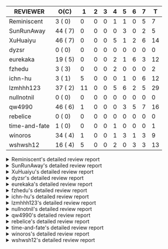 |   REVIEWER    |  O(C)   | 1  | 2 | 3 | 4 | 5 | 6 | 7 | T  |
|---------------|---------|----|---|---|---|---|---|---|----|
| Reminiscent   |  3 ( 0) |  0 | 0 | 0 | 1 | 1 | 0 | 5 |  7 |
| SunRunAway    | 44 ( 7) |  0 | 0 | 0 | 0 | 3 | 0 | 2 |  5 |
| XuHuaiyu      | 46 ( 7) |  0 | 0 | 0 | 5 | 1 | 2 | 6 | 14 |
| dyzsr         |  0 ( 0) |  0 | 0 | 0 | 0 | 0 | 0 | 0 |  0 |
| eurekaka      | 19 ( 5) |  0 | 0 | 0 | 2 | 1 | 6 | 3 | 12 |
| fzhedu        |  3 ( 3) |  0 | 0 | 0 | 2 | 0 | 0 | 0 |  2 |
| ichn-hu       |  3 ( 1) |  5 | 0 | 0 | 0 | 1 | 0 | 6 | 12 |
| lzmhhh123     | 37 ( 2) | 11 | 0 | 0 | 5 | 6 | 2 | 5 | 29 |
| nullnotnil    |  0 ( 0) |  0 | 0 | 0 | 0 | 0 | 0 | 0 |  0 |
| qw4990        | 46 ( 6) |  1 | 0 | 0 | 0 | 3 | 5 | 7 | 16 |
| rebelice      |  0 ( 0) |  0 | 0 | 0 | 0 | 0 | 0 | 0 |  0 |
| time-and-fate |  1 ( 0) |  0 | 0 | 0 | 1 | 0 | 0 | 0 |  1 |
| winoros       | 34 ( 4) |  1 | 0 | 0 | 1 | 3 | 1 | 3 |  9 |
| wshwsh12      | 16 ( 4) |  5 | 0 | 0 | 2 | 0 | 3 | 3 | 13 |


<details> 
  <summary>Reminiscent's detailed review report</summary> 

## To Be Reviewed

|    REPO    |                                                               PR                                                                | C | LASTED |
|------------|---------------------------------------------------------------------------------------------------------------------------------|---|--------|
| tidb/21137 | [executor: specially handle empty input for apply's outer child aggregate (#20544)](https://github.com/pingcap/tidb/pull/21137) |   | 18d20h |
| tidb/21466 | [bindinfo: physically delete previous binding when recreating a binding (#21349)](https://github.com/pingcap/tidb/pull/21466)   |   | 4d18h  |
| tidb/21467 | [planner: fix explain-hint panic for joins generated by subquery (#20675)](https://github.com/pingcap/tidb/pull/21467)          |   | 4d18h  |


## Reviewed in Last 7 Days

|    REPO    |                                                          PR                                                           | C | D |   R    |
|------------|-----------------------------------------------------------------------------------------------------------------------|---|---|--------|
| tidb/21488 | [planner: fix ambiguous field when resolve having expr  (#21165)](https://github.com/pingcap/tidb/pull/21488)         |   | 4 | 3h     |
| tidb/21450 | [bindinfo: dbname check for bindings should be case insensitive (#21143)](https://github.com/pingcap/tidb/pull/21450) |   | 5 | 0h     |
| tidb/21198 | [planner : fix unsigned_decimal_col=-int_cnst access index](https://github.com/pingcap/tidb/pull/21198)               |   | 7 | 8d3h   |
| tidb/20675 | [planner: fix explain-hint panic for joins generated by subquery](https://github.com/pingcap/tidb/pull/20675)         |   | 7 | 34d19h |
| tidb/21143 | [bindinfo: dbname check for bindings should be case insensitive](https://github.com/pingcap/tidb/pull/21143)          |   | 7 | 11d18h |
| tidb/21349 | [bindinfo: physically delete previous binding when recreating a binding](https://github.com/pingcap/tidb/pull/21349)  |   | 7 | 3d20h  |
| tidb/21351 | [bindinfo: refine logs of SQL bind](https://github.com/pingcap/tidb/pull/21351)                                       |   | 7 | 3d18h  |


</details> 


<details> 
  <summary>SunRunAway's detailed review report</summary> 

## To Be Reviewed

|     REPO     |                                                                     PR                                                                     | C | LASTED  |
|--------------|--------------------------------------------------------------------------------------------------------------------------------------------|---|---------|
| docs/4219    | [toc: add sql optimization-related docs](https://github.com/pingcap/docs/pull/4219)                                                        |   | 25d10h  |
| docs-cn/4913 | [explain: add indexes](https://github.com/pingcap/docs-cn/pull/4913)                                                                       |   | 21d17h  |
| docs-cn/4933 | [explain: add joins](https://github.com/pingcap/docs-cn/pull/4933)                                                                         |   | 17d20h  |
| tidb/15370   | [planner,executor: Refactor Shuffle and implement parallel Sort](https://github.com/pingcap/tidb/pull/15370)                               | Y | 268d18h |
| docs-cn/4975 | [system variable: add tidb_enable_rate_limit_action ](https://github.com/pingcap/docs-cn/pull/4975)                                        |   | 10d13h  |
| tidb/15462   | [executor: implement `graceHashJoin`](https://github.com/pingcap/tidb/pull/15462)                                                          | Y | 264d17h |
| tidb/16967   | [executor: Refactor Shuffle and implement parallel sort (executor part)](https://github.com/pingcap/tidb/pull/16967)                       | Y | 219d10h |
| tidb/17238   | [*: refactor table.Allocator to improve readability](https://github.com/pingcap/tidb/pull/17238)                                           |   | 206d18h |
| tidb/19120   | [executor: Concurrently fetch chunks and insert them to a concurrent hash table in hash build](https://github.com/pingcap/tidb/pull/19120) |   | 118d21h |
| tidb/19178   | [executor: Refactor probe channel](https://github.com/pingcap/tidb/pull/19178)                                                             |   | 116d16h |
| tidb/19347   | [executor: support new syntax `create/drop binding for digest` for tidb dashboard usage](https://github.com/pingcap/tidb/pull/19347)       |   | 108d23h |
| tidb/19807   | [executor: parallel evaluation for aggregate functions with distinct in hashAgg](https://github.com/pingcap/tidb/pull/19807)               |   | 94d10h  |
| tidb/19900   | [executor: enable inline projection for sort&topN](https://github.com/pingcap/tidb/pull/19900)                                             | Y | 89d18h  |
| tidb/20140   | [expressions: Support `bin-to-uuid` and `uuid-to-bin`](https://github.com/pingcap/tidb/pull/20140)                                         |   | 76d22h  |
| tidb/20220   | [*: new secondary index value format](https://github.com/pingcap/tidb/pull/20220)                                                          |   | 73d16h  |
| tidb/20316   | [docs/design: add design doc for index usage information](https://github.com/pingcap/tidb/pull/20316)                                      |   | 68d17h  |
| tidb/20335   | [planner, executor: enable inline projection for Selection](https://github.com/pingcap/tidb/pull/20335)                                    | Y | 65d17h  |
| tidb/20360   | [planner: refine explain info for batch cop](https://github.com/pingcap/tidb/pull/20360)                                                   |   | 59d22h  |
| tidb/20397   | [parser: replace ast.SelectLockInShareMode with ast.SelectLockForShare](https://github.com/pingcap/tidb/pull/20397)                        |   | 57d18h  |
| tidb/20615   | [utils: Avoid panic when getting memory](https://github.com/pingcap/tidb/pull/20615)                                                       |   | 45d2h   |
| tidb/20689   | [expression: make TIME function compatible with MySQL (#19158)](https://github.com/pingcap/tidb/pull/20689)                                |   | 40d20h  |
| tidb/20750   | [executor, infoschema, planner: optimize query cluster_slow_query](https://github.com/pingcap/tidb/pull/20750)                             |   | 35d23h  |
| tidb/20752   | [*: trace statsCache and preparePlanCache by Global memory tracker.](https://github.com/pingcap/tidb/pull/20752)                           |   | 35d22h  |
| tidb/20765   | [planner: support stable result mode](https://github.com/pingcap/tidb/pull/20765)                                                          |   | 35d16h  |
| tidb/20799   | [planner: bypass the DNF restriction if index merge hint is specified](https://github.com/pingcap/tidb/pull/20799)                         |   | 34d16h  |
| tidb/20868   | [execution : fix Compatibility between select and mysql](https://github.com/pingcap/tidb/pull/20868)                                       |   | 32d18h  |
| tidb/20894   | [planner, store/tikv, executor:Support shuffled hash join and refine codes](https://github.com/pingcap/tidb/pull/20894)                    |   | 31d18h  |
| tidb/20947   | [expression: handle tp.flen overflow in to_base64 function](https://github.com/pingcap/tidb/pull/20947)                                    |   | 28d0h   |
| tidb/21061   | [planner/core: use constant propagate before predicates push down](https://github.com/pingcap/tidb/pull/21061)                             |   | 22d16h  |
| tidb/21137   | [executor: specially handle empty input for apply's outer child aggregate (#20544)](https://github.com/pingcap/tidb/pull/21137)            |   | 18d20h  |
| tidb/21207   | [[WIP]planner: fix the inappropriate out-of-range range estimation rule](https://github.com/pingcap/tidb/pull/21207)                       |   | 14d18h  |
| tidb/21277   | [executor: fix split table with large integers](https://github.com/pingcap/tidb/pull/21277)                                                |   | 12d19h  |
| tidb/21309   | [ddl: check partition definition correctly in list partition](https://github.com/pingcap/tidb/pull/21309)                                  |   | 11d22h  |
| tidb/21310   | [types: convert string to MySQL BIT correctly](https://github.com/pingcap/tidb/pull/21310)                                                 |   | 11d22h  |
| tidb/21364   | [expression: make CAST function returns null when invalid value is casted as TIME (#18653)](https://github.com/pingcap/tidb/pull/21364)    |   | 8d1h    |
| tidb/21381   | [*: optimize analyze cluster index table](https://github.com/pingcap/tidb/pull/21381)                                                      |   | 7d17h   |
| tidb/21386   | [expression: Disable cast decimal as string push down to TiFlash](https://github.com/pingcap/tidb/pull/21386)                              |   | 7d16h   |
| tidb/21443   | [*: Let binary literal can be convert to enum and set (#20789)](https://github.com/pingcap/tidb/pull/21443)                                |   | 5d13h   |
| tidb/21444   | [planner: ignore anonymous index while tiflash replica is available](https://github.com/pingcap/tidb/pull/21444)                           |   | 5d12h   |
| tidb/21453   | [planner: do not push down the aggregation function with correlated column](https://github.com/pingcap/tidb/pull/21453)                    |   | 4d22h   |
| tidb/21503   | [planner: fix invalid convert type in between...and... (#19820)](https://github.com/pingcap/tidb/pull/21503)                               | Y | 3d15h   |
| tidb/21504   | [planner: fix invalid convert type in between...and... (#19820)](https://github.com/pingcap/tidb/pull/21504)                               | Y | 3d15h   |
| tidb/21523   | [executor: UnionExec supports open limited child executors during execution](https://github.com/pingcap/tidb/pull/21523)                   |   | 20h     |
| tidb/21534   | [expression: fix incorrect result of IsTrue function for time types](https://github.com/pingcap/tidb/pull/21534)                           |   | 14h     |


## Reviewed in Last 7 Days

|     REPO     |                                                            PR                                                             | C | D |   R    |
|--------------|---------------------------------------------------------------------------------------------------------------------------|---|---|--------|
| tidb/21109   | [tikv: distinguish server timeout and server busy error for TiKV and TiFlash](https://github.com/pingcap/tidb/pull/21109) |   | 5 | 15d21h |
| docs-cn/5003 | [add more comment for mem-quota-query](https://github.com/pingcap/docs-cn/pull/5003)                                      |   | 5 | 22h    |
| tidb/21449   | [*: Fix coverage test fail](https://github.com/pingcap/tidb/pull/21449)                                                   |   | 5 | 0h     |
| tidb/21405   | [executor: fix test problems in TestIssue20658 ](https://github.com/pingcap/tidb/pull/21405)                              |   | 7 | 0h     |
| tidb/21387   | [expression: Disable cast decimal as string push down to TiFlash (#21386)](https://github.com/pingcap/tidb/pull/21387)    |   | 7 | 16h    |


</details> 


<details> 
  <summary>XuHuaiyu's detailed review report</summary> 

## To Be Reviewed

|    REPO    |                                                                              PR                                                                              | C | LASTED  |
|------------|--------------------------------------------------------------------------------------------------------------------------------------------------------------|---|---------|
| tidb/17997 | [expression: make greatest/least type comparison compatible with MySQL](https://github.com/pingcap/tidb/pull/17997)                                          | Y | 176d19h |
| tidb/19292 | [planner: suppport left join in join reorder](https://github.com/pingcap/tidb/pull/19292)                                                                    |   | 110d16h |
| tidb/19900 | [executor: enable inline projection for sort&topN](https://github.com/pingcap/tidb/pull/19900)                                                               | Y | 89d18h  |
| tidb/20040 | [planner, expression: take NullFlag into consideration when optimize the `int non-const` <cmp > `non-int const`](https://github.com/pingcap/tidb/pull/20040) | Y | 82d13h  |
| tidb/20140 | [expressions: Support `bin-to-uuid` and `uuid-to-bin`](https://github.com/pingcap/tidb/pull/20140)                                                           |   | 76d22h  |
| tidb/20233 | [expression, types: fix datetime and year comparison error](https://github.com/pingcap/tidb/pull/20233)                                                      | Y | 72d7h   |
| tidb/20311 | [expression: fix overflow error when convert bit to int64 (#20266)](https://github.com/pingcap/tidb/pull/20311)                                              |   | 68d21h  |
| tidb/20350 | [executor: support read global indexes in IndexMergeReader and index join](https://github.com/pingcap/tidb/pull/20350)                                       | Y | 62d13h  |
| tidb/20505 | [*: Add metrics for oom-action and sql memory usage.](https://github.com/pingcap/tidb/pull/20505)                                                            |   | 49d18h  |
| tidb/20576 | [*: fix stats feedback after tableReader handle multiple ranges](https://github.com/pingcap/tidb/pull/20576)                                                 |   | 47d12h  |
| tidb/20613 | [executor: fix issue of hash join fetch time inaccurate](https://github.com/pingcap/tidb/pull/20613)                                                         |   | 45d13h  |
| tidb/20752 | [*: trace statsCache and preparePlanCache by Global memory tracker.](https://github.com/pingcap/tidb/pull/20752)                                             |   | 35d22h  |
| tidb/20790 | [collation: add pinyin collation for chinese charset support](https://github.com/pingcap/tidb/pull/20790)                                                    |   | 34d20h  |
| tidb/20793 | [planner, executor: enable inline projection for Apply](https://github.com/pingcap/tidb/pull/20793)                                                          |   | 34d20h  |
| tidb/20844 | [executor: introduce new variables to control Apply's behaviors and add more tests for it](https://github.com/pingcap/tidb/pull/20844)                       |   | 33d13h  |
| tidb/20868 | [execution : fix Compatibility between select and mysql](https://github.com/pingcap/tidb/pull/20868)                                                         |   | 32d18h  |
| tidb/20905 | [planner: fix statement-optimize not work in `TryFastPlan`](https://github.com/pingcap/tidb/pull/20905)                                                      |   | 31d17h  |
| tidb/20938 | [planner: fix update statement not blocked by primary (#20842)](https://github.com/pingcap/tidb/pull/20938)                                                  |   | 28d17h  |
| tidb/20972 | [expression: POC implementation of Vitess hashing algorithm.](https://github.com/pingcap/tidb/pull/20972)                                                    |   | 27d0h   |
| tidb/21000 | [planner: check view recursion when building source from view (#20398)](https://github.com/pingcap/tidb/pull/21000)                                          |   | 25d23h  |
| tidb/21064 | [planner, executor: fix cast not check error](https://github.com/pingcap/tidb/pull/21064)                                                                    |   | 22d8h   |
| tidb/21132 | [expresssion: Fix unexpected panic when using IF function.](https://github.com/pingcap/tidb/pull/21132)                                                      |   | 18d22h  |
| tidb/21149 | [executor:Add runtime stat for IndexMergeReaderExecutor (#20653)](https://github.com/pingcap/tidb/pull/21149)                                                |   | 18d14h  |
| tidb/21150 | [expression: fix type infer for tidb's builtin compare(least and greatest)](https://github.com/pingcap/tidb/pull/21150)                                      |   | 18d13h  |
| tidb/21155 | [util/chunk: fix slice out of bound panic](https://github.com/pingcap/tidb/pull/21155)                                                                       |   | 18d11h  |
| tidb/21166 | [mocktikv: select count result differs between tikv and mocktikv](https://github.com/pingcap/tidb/pull/21166)                                                |   | 17d19h  |
| tidb/21198 | [planner : fix unsigned_decimal_col=-int_cnst access index](https://github.com/pingcap/tidb/pull/21198)                                                      |   | 14d20h  |
| tidb/21304 | [executor: Add the HashAggExec runtime information (#20577)](https://github.com/pingcap/tidb/pull/21304)                                                     |   | 12d12h  |
| tidb/21318 | [planner, expression: use the range of column types to simplify expressions](https://github.com/pingcap/tidb/pull/21318)                                     |   | 11d18h  |
| tidb/21334 | [*: make rollback work on user-defined variables](https://github.com/pingcap/tidb/pull/21334)                                                                |   | 11d13h  |
| tidb/21338 | [expression: fix different types compare error](https://github.com/pingcap/tidb/pull/21338)                                                                  |   | 11d2h   |
| tidb/21382 | [planner: var_pop/stddev(distinct) should be failed](https://github.com/pingcap/tidb/pull/21382)                                                             |   | 7d17h   |
| tidb/21425 | [planner: natural join not consider rowid and null eq not propagate (#21328)](https://github.com/pingcap/tidb/pull/21425)                                    |   | 5d21h   |
| tidb/21459 | [planner: push down projection for tiflash](https://github.com/pingcap/tidb/pull/21459)                                                                      |   | 4d21h   |
| tidb/21473 | [ddl: check the generated column offset when modifies column (#21458)](https://github.com/pingcap/tidb/pull/21473)                                           |   | 4d16h   |
| tidb/21476 | [planner: check for decimal format in cast expr (#20836)](https://github.com/pingcap/tidb/pull/21476)                                                        |   | 4d15h   |
| tidb/21477 | [planner: check for decimal format in cast expr (#20836)](https://github.com/pingcap/tidb/pull/21477)                                                        |   | 4d15h   |
| tidb/21483 | [executor, store/tikv: locks exist keys for point_get & batch_point_get (#21229)](https://github.com/pingcap/tidb/pull/21483)                                |   | 4d12h   |
| tidb/21488 | [planner: fix ambiguous field when resolve having expr  (#21165)](https://github.com/pingcap/tidb/pull/21488)                                                |   | 3d22h   |
| tidb/21495 | [planner: do not propagate column eq with different column types](https://github.com/pingcap/tidb/pull/21495)                                                |   | 3d19h   |
| tidb/21503 | [planner: fix invalid convert type in between...and... (#19820)](https://github.com/pingcap/tidb/pull/21503)                                                 | Y | 3d15h   |
| tidb/21504 | [planner: fix invalid convert type in between...and... (#19820)](https://github.com/pingcap/tidb/pull/21504)                                                 | Y | 3d15h   |
| tidb/21513 | [expression: fix the error of parsing time](https://github.com/pingcap/tidb/pull/21513)                                                                      |   | 1d22h   |
| tidb/21526 | [executor: Cherry pick agg memory tracker to release 4.0](https://github.com/pingcap/tidb/pull/21526)                                                        |   | 19h     |
| tidb/21532 | [expression: set IsBooleanFlag for boolean scalar functions (#20706)](https://github.com/pingcap/tidb/pull/21532)                                            |   | 16h     |
| tidb/21536 | [executor: add slow-log file meta cache to avoid repeat read file meta information](https://github.com/pingcap/tidb/pull/21536)                              |   | 14h     |


## Reviewed in Last 7 Days

|      REPO      |                                                                              PR                                                                               | C | D |    R    |
|----------------|---------------------------------------------------------------------------------------------------------------------------------------------------------------|---|---|---------|
| tidb-test/1121 | [mysql_test: tiny update for tidb issue 21061](https://github.com/pingcap/tidb-test/pull/1121)                                                                |   | 4 | 0h      |
| tidb/21343     | [execution: fix Out of range error message is not informative enough](https://github.com/pingcap/tidb/pull/21343)                                             |   | 4 | 7d8h    |
| tidb/19820     | [planner: fix invalid convert type in between...and...](https://github.com/pingcap/tidb/pull/19820)                                                           | Y | 4 | 88d15h  |
| tidb/21110     | [planner: Add table engine name check](https://github.com/pingcap/tidb/pull/21110)                                                                            |   | 4 | 16d17h  |
| tidb/21165     | [planner: fix ambiguous field when resolve having expr ](https://github.com/pingcap/tidb/pull/21165)                                                          |   | 4 | 13d21h  |
| tidb/20836     | [planner: check for decimal format in cast expr](https://github.com/pingcap/tidb/pull/20836)                                                                  |   | 5 | 28d23h  |
| tidb/21195     | [brie: integrate lightning to suport IMPORT statement](https://github.com/pingcap/tidb/pull/21195)                                                            |   | 6 | 9d5h    |
| docs-cn/5009   | [Deprecate config item `max-memory` and add items `server-memory-quota` and `memory-usage-alarm-ratio` (#4977)](https://github.com/pingcap/docs-cn/pull/5009) |   | 6 | 0h      |
| tidb/21406     | [expression: fix the `in` function get the wrong result if args is time type (#21293)](https://github.com/pingcap/tidb/pull/21406)                            |   | 7 | 4h      |
| docs-cn/4977   | [Deprecate config item `max-memory` and add items `server-memory-quota` and `memory-usage-alarm-ratio`](https://github.com/pingcap/docs-cn/pull/4977)         |   | 7 | 1d2h    |
| docs-cn/4991   | [Add log.level description](https://github.com/pingcap/docs-cn/pull/4991)                                                                                     |   | 7 | 0h      |
| tidb/21411     | [planner: fix join with using clause didn't check ambiguous columns](https://github.com/pingcap/tidb/pull/21411)                                              |   | 7 | 0h      |
| docs-cn/4975   | [system variable: add tidb_enable_rate_limit_action ](https://github.com/pingcap/docs-cn/pull/4975)                                                           |   | 7 | 3d17h   |
| tidb/18742     | [*: Add memory information of executors if OOM action fires for debugging](https://github.com/pingcap/tidb/pull/18742)                                        |   | 7 | 130d18h |


</details> 


<details> 
  <summary>dyzsr's detailed review report</summary> 

## To Be Reviewed

| REPO | PR | C | LASTED |
|------|----|---|--------|


## Reviewed in Last 7 Days

| REPO | PR | C | D | R |
|------|----|---|---|---|


</details> 


<details> 
  <summary>eurekaka's detailed review report</summary> 

## To Be Reviewed

|    REPO    |                                                                  PR                                                                  | C | LASTED  |
|------------|--------------------------------------------------------------------------------------------------------------------------------------|---|---------|
| tidb/14729 | [planner: fix constant propagation for PredicatePushDown](https://github.com/pingcap/tidb/pull/14729)                                | Y | 300d17h |
| tidb/14831 | [planner/cascades: add implementationRule for IndexLookUpJoin](https://github.com/pingcap/tidb/pull/14831)                           |   | 293d17h |
| tidb/15090 | [planner/cascades: refine the row count estimation of TiKV layer Selection](https://github.com/pingcap/tidb/pull/15090)              |   | 279d17h |
| tidb/15157 | [planner/cascades: implement `HashCode` method for all the LogicalPlans](https://github.com/pingcap/tidb/pull/15157)                 | Y | 277d14h |
| tidb/15335 | [planner/cascades: add transformation rule PullAggregationUpApply & EliminateMaxOneRow](https://github.com/pingcap/tidb/pull/15335)  |   | 270d17h |
| tidb/15370 | [planner,executor: Refactor Shuffle and implement parallel Sort](https://github.com/pingcap/tidb/pull/15370)                         | Y | 268d18h |
| tidb/17276 | [planner/cascades: add rule InjectProjectionBelowSort](https://github.com/pingcap/tidb/pull/17276)                                   | Y | 203d8h  |
| tidb/18882 | [planner, executor: add explain for `MetricSummaryTableExtractor`](https://github.com/pingcap/tidb/pull/18882)                       | Y | 130d17h |
| tidb/19347 | [executor: support new syntax `create/drop binding for digest` for tidb dashboard usage](https://github.com/pingcap/tidb/pull/19347) |   | 108d23h |
| tidb/20580 | [statistics: add bucket ndv for index histogram](https://github.com/pingcap/tidb/pull/20580)                                         |   | 46d20h  |
| tidb/20877 | [statistics: collect index usage information](https://github.com/pingcap/tidb/pull/20877)                                            |   | 32d16h  |
| tidb/21007 | [*: extract topn out of histogram correctly](https://github.com/pingcap/tidb/pull/21007)                                             |   | 25d20h  |
| tidb/21110 | [planner: Add table engine name check](https://github.com/pingcap/tidb/pull/21110)                                                   |   | 20d16h  |
| tidb/21216 | [planner: check for only_full_group_by in ORDER BY and HAVING](https://github.com/pingcap/tidb/pull/21216)                           |   | 14d17h  |
| tidb/21286 | [planner: report error when ORDER BY conflicts with DISTINCT](https://github.com/pingcap/tidb/pull/21286)                            |   | 12d17h  |
| tidb/21459 | [planner: push down projection for tiflash](https://github.com/pingcap/tidb/pull/21459)                                              |   | 4d21h   |
| tidb/21488 | [planner: fix ambiguous field when resolve having expr  (#21165)](https://github.com/pingcap/tidb/pull/21488)                        |   | 3d22h   |
| tidb/21495 | [planner: do not propagate column eq with different column types](https://github.com/pingcap/tidb/pull/21495)                        |   | 3d19h   |
| tidb/21534 | [expression: fix incorrect result of IsTrue function for time types](https://github.com/pingcap/tidb/pull/21534)                     |   | 14h     |


## Reviewed in Last 7 Days

|    REPO     |                                                                                         PR                                                                                         | C | D |   R   |
|-------------|------------------------------------------------------------------------------------------------------------------------------------------------------------------------------------|---|---|-------|
| tidb/21453  | [planner: do not push down the aggregation function with correlated column](https://github.com/pingcap/tidb/pull/21453)                                                            |   | 4 | 1d5h  |
| parser/1120 | [Manually cherry-pick #1117 to release 4.0](https://github.com/pingcap/parser/pull/1120)                                                                                           |   | 4 | 0h    |
| parser/1117 | [spm: fix create binding for update with hint](https://github.com/pingcap/parser/pull/1117)                                                                                        |   | 5 | 0h    |
| tidb/21425  | [planner: natural join not consider rowid and null eq not propagate (#21328)](https://github.com/pingcap/tidb/pull/21425)                                                          |   | 6 | 4h    |
| tidb/20091  | [statistics: introduce an interface for StatsCache](https://github.com/pingcap/tidb/pull/20091)                                                                                    | Y | 6 | 75d4h |
| tidb/21318  | [planner, expression: use the range of column types to simplify expressions](https://github.com/pingcap/tidb/pull/21318)                                                           |   | 6 | 6d0h  |
| tidb/21430  | [planner, sessionctx : Add 'last_plan_from_binding' to help know whether sql's plan is matched with the hints in the binding (#18017)](https://github.com/pingcap/tidb/pull/21430) | Y | 6 | 0h    |
| docs/4301   | [system-variables: remove last-plan-from-binding](https://github.com/pingcap/docs/pull/4301)                                                                                       |   | 6 | 1d9h  |
| tidb/21328  | [planner: natural join not consider rowid and null eq not propagate](https://github.com/pingcap/tidb/pull/21328)                                                                   |   | 6 | 5d17h |
| tidb/21385  | [planner: choose a better plan when the range condition can convert to point](https://github.com/pingcap/tidb/pull/21385)                                                          |   | 7 | 1d2h  |
| tidb/21080  | [planner: detect unknown column in window clause](https://github.com/pingcap/tidb/pull/21080)                                                                                      |   | 7 | 15d5h |
| tidb/21404  | [planner: fix unexpected bad plan when IndexJoin inner side estRow is 0. (#21084)](https://github.com/pingcap/tidb/pull/21404)                                                     |   | 7 | 8h    |


</details> 


<details> 
  <summary>fzhedu's detailed review report</summary> 

## To Be Reviewed

|    REPO    |                                                            PR                                                             | C | LASTED |
|------------|---------------------------------------------------------------------------------------------------------------------------|---|--------|
| tidb/19310 | [expression: make tidb_decode_key return json type and support escape string](https://github.com/pingcap/tidb/pull/19310) | Y | 110d0h |
| tidb/19845 | [expression:fix FORMAT compatibility issue #11206](https://github.com/pingcap/tidb/pull/19845)                            | Y | 91d15h |
| tidb/20117 | [optimizer: fix issue on incorrect result of natural join](https://github.com/pingcap/tidb/pull/20117)                    | Y | 77d20h |


## Reviewed in Last 7 Days

|    REPO    |                                                           PR                                                            | C | D |   R    |
|------------|-------------------------------------------------------------------------------------------------------------------------|---|---|--------|
| tics/1196  | [support concurrent build hash table for join](https://github.com/pingcap/tics/pull/1196)                               |   | 4 | 31d9h  |
| tidb/20894 | [planner, store/tikv, executor:Support shuffled hash join and refine codes](https://github.com/pingcap/tidb/pull/20894) |   | 4 | 27d20h |


</details> 


<details> 
  <summary>ichn-hu's detailed review report</summary> 

## To Be Reviewed

|    REPO    |                                                                    PR                                                                    | C | LASTED  |
|------------|------------------------------------------------------------------------------------------------------------------------------------------|---|---------|
| tidb/17997 | [expression: make greatest/least type comparison compatible with MySQL](https://github.com/pingcap/tidb/pull/17997)                      | Y | 176d19h |
| tidb/21324 | [expression: change the round rule for approximate value to `round to nearest even` (#1108)](https://github.com/pingcap/tidb/pull/21324) |   | 11d17h  |
| tidb/21476 | [planner: check for decimal format in cast expr (#20836)](https://github.com/pingcap/tidb/pull/21476)                                    |   | 4d15h   |


## Reviewed in Last 7 Days

|    REPO    |                                                                    PR                                                                    | C | D |   R    |
|------------|------------------------------------------------------------------------------------------------------------------------------------------|---|---|--------|
| tidb/21532 | [expression: set IsBooleanFlag for boolean scalar functions (#20706)](https://github.com/pingcap/tidb/pull/21532)                        |   | 1 | 0h     |
| tidb/21310 | [types: convert string to MySQL BIT correctly](https://github.com/pingcap/tidb/pull/21310)                                               |   | 1 | 11d5h  |
| tidb/20706 | [expression: set IsBooleanFlag for boolean scalar functions](https://github.com/pingcap/tidb/pull/20706)                                 |   | 1 | 39d3h  |
| tidb/21477 | [planner: check for decimal format in cast expr (#20836)](https://github.com/pingcap/tidb/pull/21477)                                    |   | 1 | 3d21h  |
| tidb/21525 | [expression: fix compatibility behaviors in zero datetime with MySQL (#21220)](https://github.com/pingcap/tidb/pull/21525)               |   | 1 | 2h     |
| tidb/20478 | [planner: add projection if expand virtual generated column](https://github.com/pingcap/tidb/pull/20478)                                 |   | 5 | 48d23h |
| tidb/21110 | [planner: Add table engine name check](https://github.com/pingcap/tidb/pull/21110)                                                       |   | 7 | 14d4h  |
| tidb/21324 | [expression: change the round rule for approximate value to `round to nearest even` (#1108)](https://github.com/pingcap/tidb/pull/21324) |   | 7 | 5d0h   |
| tidb/21406 | [expression: fix the `in` function get the wrong result if args is time type (#21293)](https://github.com/pingcap/tidb/pull/21406)       |   | 7 | 4h     |
| tidb/21220 | [expression: fix compatibility behaviors in zero datetime with MySQL](https://github.com/pingcap/tidb/pull/21220)                        |   | 7 | 7d22h  |
| tidb/20836 | [planner: check for decimal format in cast expr](https://github.com/pingcap/tidb/pull/20836)                                             |   | 7 | 26d19h |
| tidb/21317 | [expression: fix convert time return error](https://github.com/pingcap/tidb/pull/21317)                                                  |   | 7 | 4d20h  |


</details> 


<details> 
  <summary>lzmhhh123's detailed review report</summary> 

## To Be Reviewed

|     REPO     |                                                                  PR                                                                  | C | LASTED  |
|--------------|--------------------------------------------------------------------------------------------------------------------------------------|---|---------|
| tidb/14729   | [planner: fix constant propagation for PredicatePushDown](https://github.com/pingcap/tidb/pull/14729)                                | Y | 300d17h |
| docs-cn/4913 | [explain: add indexes](https://github.com/pingcap/docs-cn/pull/4913)                                                                 |   | 21d17h  |
| tidb/17414   | [add curCost based join reorder algorithm](https://github.com/pingcap/tidb/pull/17414)                                               |   | 195d18h |
| tidb/19347   | [executor: support new syntax `create/drop binding for digest` for tidb dashboard usage](https://github.com/pingcap/tidb/pull/19347) |   | 108d23h |
| tidb/19698   | [*: update test cases to support new collation enabled by default](https://github.com/pingcap/tidb/pull/19698)                       |   | 96d22h  |
| tidb/20044   | [expression: Add column nullability checking before "refine args"](https://github.com/pingcap/tidb/pull/20044)                       | Y | 82d7h   |
| tidb/20444   | [expression: add json_merge_patch](https://github.com/pingcap/tidb/pull/20444)                                                       |   | 54d21h  |
| tidb/20465   | [expression: add uuidShortFunction](https://github.com/pingcap/tidb/pull/20465)                                                      |   | 53d19h  |
| tidb/20505   | [*: Add metrics for oom-action and sql memory usage.](https://github.com/pingcap/tidb/pull/20505)                                    |   | 49d18h  |
| tidb/20543   | [planner: refine the error message when split region by decimal column](https://github.com/pingcap/tidb/pull/20543)                  |   | 48d14h  |
| tidb/20618   | [planner: fix update generated columns error](https://github.com/pingcap/tidb/pull/20618)                                            |   | 44d20h  |
| tidb/20642   | [executor: modify admin executors to support partitioned table with global index](https://github.com/pingcap/tidb/pull/20642)        |   | 42d15h  |
| tidb/20785   | [errno, infoschema, executor, server: add client error infoschema tables](https://github.com/pingcap/tidb/pull/20785)                |   | 34d23h  |
| tidb/20825   | [executor: add diagnosis rule to check Transparent Huge Pages(THP) enabled (#20611)](https://github.com/pingcap/tidb/pull/20825)     |   | 33d18h  |
| tidb/20865   | [executor:Add runtime information for UnionScanExec](https://github.com/pingcap/tidb/pull/20865)                                     |   | 32d18h  |
| tidb/20898   | [executor: modify the error message of insert time value (#20847)](https://github.com/pingcap/tidb/pull/20898)                       |   | 31d17h  |
| tidb/20903   | [planner: fix confused and unnecessary double-projection in plans.](https://github.com/pingcap/tidb/pull/20903)                      |   | 31d17h  |
| tidb/20929   | [types:  Add a limitation about float data type](https://github.com/pingcap/tidb/pull/20929)                                         |   | 28d18h  |
| tidb/20938   | [planner: fix update statement not blocked by primary (#20842)](https://github.com/pingcap/tidb/pull/20938)                          |   | 28d17h  |
| tidb/21018   | [planner: don't push down null sensitive join conditions (#19620)](https://github.com/pingcap/tidb/pull/21018)                       |   | 25d16h  |
| tidb/21051   | [executor: change read slow-log file module to concurrent](https://github.com/pingcap/tidb/pull/21051)                               |   | 24d14h  |
| tidb/21060   | [planner: fix distinct push across projection when read partition table](https://github.com/pingcap/tidb/pull/21060)                 |   | 22d16h  |
| tidb/21078   | [planner/cascades: add rule `TransformJoinCondToSel` (#20460)](https://github.com/pingcap/tidb/pull/21078)                           |   | 21d20h  |
| tidb/21120   | [planner: error by default for GROUP BY expr ASC|DESC](https://github.com/pingcap/tidb/pull/21120)                                   |   | 20d1h   |
| tidb/21137   | [executor: specially handle empty input for apply's outer child aggregate (#20544)](https://github.com/pingcap/tidb/pull/21137)      |   | 18d20h  |
| tidb/21195   | [brie: integrate lightning to suport IMPORT statement](https://github.com/pingcap/tidb/pull/21195)                                   |   | 14d22h  |
| tidb/21216   | [planner: check for only_full_group_by in ORDER BY and HAVING](https://github.com/pingcap/tidb/pull/21216)                           |   | 14d17h  |
| tidb/21271   | [*: support baseline capture for prepared statements](https://github.com/pingcap/tidb/pull/21271)                                    |   | 12d23h  |
| tidb/21275   | [*: rewrite origin SQL with default DB for SQL bindings](https://github.com/pingcap/tidb/pull/21275)                                 |   | 12d21h  |
| tidb/21310   | [types: convert string to MySQL BIT correctly](https://github.com/pingcap/tidb/pull/21310)                                           |   | 11d22h  |
| tidb/21334   | [*: make rollback work on user-defined variables](https://github.com/pingcap/tidb/pull/21334)                                        |   | 11d13h  |
| tidb/21347   | [session: make rollback work on global variables](https://github.com/pingcap/tidb/pull/21347)                                        |   | 10d19h  |
| tidb/21401   | [expression: incompatibility with MySQL for ADDTIME()](https://github.com/pingcap/tidb/pull/21401)                                   |   | 7d11h   |
| tidb/21404   | [planner: fix unexpected bad plan when IndexJoin inner side estRow is 0. (#21084)](https://github.com/pingcap/tidb/pull/21404)       |   | 6d22h   |
| tidb/21423   | [*: fix tiny bug and add more DML test for list partition table](https://github.com/pingcap/tidb/pull/21423)                         |   | 6d12h   |
| tidb/21467   | [planner: fix explain-hint panic for joins generated by subquery (#20675)](https://github.com/pingcap/tidb/pull/21467)               |   | 4d18h   |
| tidb/21501   | [executor: stabilize test TestClusteredAdminCleanupIndex](https://github.com/pingcap/tidb/pull/21501)                                |   | 3d16h   |


## Reviewed in Last 7 Days

|      REPO      |                                                              PR                                                               | C | D |    R    |
|----------------|-------------------------------------------------------------------------------------------------------------------------------|---|---|---------|
| tidb/21532     | [expression: set IsBooleanFlag for boolean scalar functions (#20706)](https://github.com/pingcap/tidb/pull/21532)             |   | 1 | 0h      |
| docs-cn/4912   | [explain: add subqueries](https://github.com/pingcap/docs-cn/pull/4912)                                                       |   | 1 | 21d1h   |
| tidb/21530     | [expression: set flen to -1 when cast float to string (#21409)](https://github.com/pingcap/tidb/pull/21530)                   |   | 1 | 0h      |
| tidb/21514     | [expression: modify the mean result of time type](https://github.com/pingcap/tidb/pull/21514)                                 |   | 1 | 17h     |
| tidb/21173     | [planner: fix partition pruning when condition exceeds the range of column type](https://github.com/pingcap/tidb/pull/21173)  |   | 1 | 16d23h  |
| tidb/21450     | [bindinfo: dbname check for bindings should be case insensitive (#21143)](https://github.com/pingcap/tidb/pull/21450)         |   | 1 | 4d4h    |
| tidb/21466     | [bindinfo: physically delete previous binding when recreating a binding (#21349)](https://github.com/pingcap/tidb/pull/21466) |   | 1 | 4d0h    |
| tidb/21488     | [planner: fix ambiguous field when resolve having expr  (#21165)](https://github.com/pingcap/tidb/pull/21488)                 |   | 1 | 3d3h    |
| tidb/20706     | [expression: set IsBooleanFlag for boolean scalar functions](https://github.com/pingcap/tidb/pull/20706)                      |   | 1 | 39d0h   |
| tidb/21083     | [planner: report error for invalid window specs which are not used](https://github.com/pingcap/tidb/pull/21083)               |   | 1 | 20d22h  |
| tidb-test/1114 | [mysql_test: update window_functions for #21083](https://github.com/pingcap/tidb-test/pull/1114)                              |   | 1 | 10d21h  |
| tidb/21453     | [planner: do not push down the aggregation function with correlated column](https://github.com/pingcap/tidb/pull/21453)       |   | 4 | 1d4h    |
| tidb-test/1116 | [make greatest and least type infer mysql-compatible](https://github.com/pingcap/tidb-test/pull/1116)                         |   | 4 | 4d0h    |
| tidb/21150     | [expression: fix type infer for tidb's builtin compare(least and greatest)](https://github.com/pingcap/tidb/pull/21150)       |   | 4 | 14d16h  |
| tidb/21476     | [planner: check for decimal format in cast expr (#20836)](https://github.com/pingcap/tidb/pull/21476)                         |   | 4 | 16h     |
| tidb/21477     | [planner: check for decimal format in cast expr (#20836)](https://github.com/pingcap/tidb/pull/21477)                         |   | 4 | 16h     |
| tidb/21351     | [bindinfo: refine logs of SQL bind](https://github.com/pingcap/tidb/pull/21351)                                               |   | 5 | 6d0h    |
| tidb/21469     | [expression: fix casting year 0 to string 0000](https://github.com/pingcap/tidb/pull/21469)                                   |   | 5 | 1h      |
| tidb/21109     | [tikv: distinguish server timeout and server busy error for TiKV and TiFlash](https://github.com/pingcap/tidb/pull/21109)     |   | 5 | 15d21h  |
| tidb/19767     | [planner: rename needFrame to ignoreFrame](https://github.com/pingcap/tidb/pull/19767)                                        |   | 5 | 90d20h  |
| tidb/20675     | [planner: fix explain-hint panic for joins generated by subquery](https://github.com/pingcap/tidb/pull/20675)                 |   | 5 | 36d18h  |
| tidb/21442     | [executor: fix test problems in TestIssue20658](https://github.com/pingcap/tidb/pull/21442)                                   |   | 5 | 15h     |
| tipb/190       | [analyze: index request contains topn info](https://github.com/pingcap/tipb/pull/190)                                         |   | 6 | 153d13h |
| tidb/21409     | [expression: set flen to -1 when cast float to string](https://github.com/pingcap/tidb/pull/21409)                            |   | 6 | 1d1h    |
| tidb/21403     | [executor: add `SHOW STATS_TOPN`](https://github.com/pingcap/tidb/pull/21403)                                                 |   | 7 | 13h     |
| parser/1109    | [parser: add grammar `show stats_topn`](https://github.com/pingcap/parser/pull/1109)                                          |   | 7 | 2h      |
| tidb/21405     | [executor: fix test problems in TestIssue20658 ](https://github.com/pingcap/tidb/pull/21405)                                  |   | 7 | 0h      |
| tidb/21084     | [planner: fix unexpected bad plan when IndexJoin inner side estRow is 0.](https://github.com/pingcap/tidb/pull/21084)         |   | 7 | 14d19h  |
| tidb/21165     | [planner: fix ambiguous field when resolve having expr ](https://github.com/pingcap/tidb/pull/21165)                          |   | 7 | 10d20h  |


</details> 


<details> 
  <summary>nullnotnil's detailed review report</summary> 

## To Be Reviewed

| REPO | PR | C | LASTED |
|------|----|---|--------|


## Reviewed in Last 7 Days

| REPO | PR | C | D | R |
|------|----|---|---|---|


</details> 


<details> 
  <summary>qw4990's detailed review report</summary> 

## To Be Reviewed

|    REPO    |                                                                          PR                                                                          | C | LASTED  |
|------------|------------------------------------------------------------------------------------------------------------------------------------------------------|---|---------|
| tidb/16305 | [expression: separate signatures for `ModInt`](https://github.com/pingcap/tidb/pull/16305)                                                           | Y | 238d23h |
| tidb/16967 | [executor: Refactor Shuffle and implement parallel sort (executor part)](https://github.com/pingcap/tidb/pull/16967)                                 | Y | 219d10h |
| tidb/17396 | [types: improve StrToDate performance](https://github.com/pingcap/tidb/pull/17396)                                                                   | Y | 196d9h  |
| tidb/18882 | [planner, executor: add explain for `MetricSummaryTableExtractor`](https://github.com/pingcap/tidb/pull/18882)                                       | Y | 130d17h |
| tidb/19029 | [types: fix unexpected NOT_NULL flags](https://github.com/pingcap/tidb/pull/19029)                                                                   |   | 123d22h |
| tidb/19120 | [executor: Concurrently fetch chunks and insert them to a concurrent hash table in hash build](https://github.com/pingcap/tidb/pull/19120)           |   | 118d21h |
| tidb/19292 | [planner: suppport left join in join reorder](https://github.com/pingcap/tidb/pull/19292)                                                            |   | 110d16h |
| tidb/19957 | [executor: add builtin aggregate function `json_arrayagg`](https://github.com/pingcap/tidb/pull/19957)                                               | Y | 87d13h  |
| tidb/20011 | [statistics: fix incorrect total count used in index selectivity computation](https://github.com/pingcap/tidb/pull/20011)                            |   | 83d15h  |
| tidb/20316 | [docs/design: add design doc for index usage information](https://github.com/pingcap/tidb/pull/20316)                                                |   | 68d17h  |
| tidb/20354 | [planner: rename relational operators (#14575)](https://github.com/pingcap/tidb/pull/20354)                                                          | Y | 61d5h   |
| tidb/20399 | [*: make 'tidb_enable_change_column_type' available as a session variable](https://github.com/pingcap/tidb/pull/20399)                               |   | 57d15h  |
| tidb/20689 | [expression: make TIME function compatible with MySQL (#19158)](https://github.com/pingcap/tidb/pull/20689)                                          |   | 40d20h  |
| tidb/20708 | [*: separate auto_increment ID allocator from _tidb_rowid allocator](https://github.com/pingcap/tidb/pull/20708)                                     |   | 39d20h  |
| tidb/20747 | [executor: fix LEAD and LAG's default value can not adapt to field type](https://github.com/pingcap/tidb/pull/20747)                                 |   | 36d19h  |
| tidb/20750 | [executor, infoschema, planner: optimize query cluster_slow_query](https://github.com/pingcap/tidb/pull/20750)                                       |   | 35d23h  |
| tidb/20799 | [planner: bypass the DNF restriction if index merge hint is specified](https://github.com/pingcap/tidb/pull/20799)                                   |   | 34d16h  |
| tidb/20929 | [types:  Add a limitation about float data type](https://github.com/pingcap/tidb/pull/20929)                                                         |   | 28d18h  |
| tidb/20972 | [expression: POC implementation of Vitess hashing algorithm.](https://github.com/pingcap/tidb/pull/20972)                                            |   | 27d0h   |
| tidb/21018 | [planner: don't push down null sensitive join conditions (#19620)](https://github.com/pingcap/tidb/pull/21018)                                       |   | 25d16h  |
| tidb/21054 | [config: hide & deprecate enable-streaming (#20760)](https://github.com/pingcap/tidb/pull/21054)                                                     |   | 24d8h   |
| tidb/21132 | [expresssion: Fix unexpected panic when using IF function.](https://github.com/pingcap/tidb/pull/21132)                                              |   | 18d22h  |
| tidb/21137 | [executor: specially handle empty input for apply's outer child aggregate (#20544)](https://github.com/pingcap/tidb/pull/21137)                      |   | 18d20h  |
| tidb/21149 | [executor:Add runtime stat for IndexMergeReaderExecutor (#20653)](https://github.com/pingcap/tidb/pull/21149)                                        |   | 18d14h  |
| tidb/21150 | [expression: fix type infer for tidb's builtin compare(least and greatest)](https://github.com/pingcap/tidb/pull/21150)                              |   | 18d13h  |
| tidb/21189 | [executor: modify lookupTableTask to return merged rows, and improve AppendRows](https://github.com/pingcap/tidb/pull/21189)                         |   | 15d12h  |
| tidb/21271 | [*: support baseline capture for prepared statements](https://github.com/pingcap/tidb/pull/21271)                                                    |   | 12d23h  |
| tidb/21304 | [executor: Add the HashAggExec runtime information (#20577)](https://github.com/pingcap/tidb/pull/21304)                                             |   | 12d12h  |
| tidb/21317 | [expression: fix convert time return error](https://github.com/pingcap/tidb/pull/21317)                                                              |   | 11d19h  |
| tidb/21359 | [*: add runtime stats for split region statement](https://github.com/pingcap/tidb/pull/21359)                                                        |   | 10d12h  |
| tidb/21380 | [planner: set dbName for hinted query block table alias (#21213)](https://github.com/pingcap/tidb/pull/21380)                                        |   | 7d17h   |
| tidb/21408 | [statistics: fix a bug which causes panic when using the clustered index and the new collation (#21379)](https://github.com/pingcap/tidb/pull/21408) |   | 6d19h   |
| tidb/21424 | [sessionctx: move set variable to sysvar struct](https://github.com/pingcap/tidb/pull/21424)                                                         |   | 6d4h    |
| tidb/21450 | [bindinfo: dbname check for bindings should be case insensitive (#21143)](https://github.com/pingcap/tidb/pull/21450)                                |   | 4d23h   |
| tidb/21464 | [server: return results of ongoing queries when graceful shutdown (#19669)](https://github.com/pingcap/tidb/pull/21464)                              |   | 4d19h   |
| tidb/21466 | [bindinfo: physically delete previous binding when recreating a binding (#21349)](https://github.com/pingcap/tidb/pull/21466)                        |   | 4d18h   |
| tidb/21467 | [planner: fix explain-hint panic for joins generated by subquery (#20675)](https://github.com/pingcap/tidb/pull/21467)                               |   | 4d18h   |
| tidb/21469 | [expression: fix casting year 0 to string 0000](https://github.com/pingcap/tidb/pull/21469)                                                          |   | 4d17h   |
| tidb/21471 | [session: fix ineffective EXPLAIN FOR CONNECTION statement (#21044)](https://github.com/pingcap/tidb/pull/21471)                                     |   | 4d17h   |
| tidb/21476 | [planner: check for decimal format in cast expr (#20836)](https://github.com/pingcap/tidb/pull/21476)                                                |   | 4d15h   |
| tidb/21477 | [planner: check for decimal format in cast expr (#20836)](https://github.com/pingcap/tidb/pull/21477)                                                |   | 4d15h   |
| tidb/21508 | [execution: fix dayofweek('0000-00-00') behavior](https://github.com/pingcap/tidb/pull/21508)                                                        |   | 3d9h    |
| tidb/21515 | [sessionctx: add variable tidb_analyze_version](https://github.com/pingcap/tidb/pull/21515)                                                          |   | 1d6h    |
| tidb/21525 | [expression: fix compatibility behaviors in zero datetime with MySQL (#21220)](https://github.com/pingcap/tidb/pull/21525)                           |   | 19h     |
| tidb/21539 | [executor: do not read from lock cache when snapshot read (#21529)](https://github.com/pingcap/tidb/pull/21539)                                      |   | 13h     |
| tidb/21543 | [types: isSpace support `\r\n`](https://github.com/pingcap/tidb/pull/21543)                                                                          |   | 9h      |


## Reviewed in Last 7 Days

|      REPO      |                                                                                         PR                                                                                         | C | D |    R    |
|----------------|------------------------------------------------------------------------------------------------------------------------------------------------------------------------------------|---|---|---------|
| tidb/21530     | [expression: set flen to -1 when cast float to string (#21409)](https://github.com/pingcap/tidb/pull/21530)                                                                        |   | 1 | 1h      |
| tidb/21271     | [*: support baseline capture for prepared statements](https://github.com/pingcap/tidb/pull/21271)                                                                                  |   | 5 | 8d3h    |
| tidb/21409     | [expression: set flen to -1 when cast float to string](https://github.com/pingcap/tidb/pull/21409)                                                                                 |   | 5 | 1d23h   |
| tidb/21044     | [session: fix ineffective EXPLAIN FOR CONNECTION statement](https://github.com/pingcap/tidb/pull/21044)                                                                            |   | 5 | 19d18h  |
| tipb/190       | [analyze: index request contains topn info](https://github.com/pingcap/tipb/pull/190)                                                                                              |   | 6 | 153d15h |
| tidb/21401     | [expression: incompatibility with MySQL for ADDTIME()](https://github.com/pingcap/tidb/pull/21401)                                                                                 |   | 6 | 1d17h   |
| tidb/21430     | [planner, sessionctx : Add 'last_plan_from_binding' to help know whether sql's plan is matched with the hints in the binding (#18017)](https://github.com/pingcap/tidb/pull/21430) | Y | 6 | 1h      |
| tidb/21207     | [[WIP]planner: fix the inappropriate out-of-range range estimation rule](https://github.com/pingcap/tidb/pull/21207)                                                               |   | 6 | 8d20h   |
| tidb/20903     | [planner: fix confused and unnecessary double-projection in plans.](https://github.com/pingcap/tidb/pull/20903)                                                                    |   | 6 | 25d18h  |
| tidb-test/1103 | [fix result for #11976](https://github.com/pingcap/tidb-test/pull/1103)                                                                                                            |   | 7 | 15d4h   |
| tidb/21415     | [sessionctx/variable: fix a DATA RACE to make CI more stable](https://github.com/pingcap/tidb/pull/21415)                                                                          |   | 7 | 0h      |
| tidb/21351     | [bindinfo: refine logs of SQL bind](https://github.com/pingcap/tidb/pull/21351)                                                                                                    |   | 7 | 3d23h   |
| tidb/21349     | [bindinfo: physically delete previous binding when recreating a binding](https://github.com/pingcap/tidb/pull/21349)                                                               |   | 7 | 4d0h    |
| tidb/21143     | [bindinfo: dbname check for bindings should be case insensitive](https://github.com/pingcap/tidb/pull/21143)                                                                       |   | 7 | 11d23h  |
| tidb/21403     | [executor: add `SHOW STATS_TOPN`](https://github.com/pingcap/tidb/pull/21403)                                                                                                      |   | 7 | 12h     |
| parser/1109    | [parser: add grammar `show stats_topn`](https://github.com/pingcap/parser/pull/1109)                                                                                               |   | 7 | 2h      |


</details> 


<details> 
  <summary>rebelice's detailed review report</summary> 

## To Be Reviewed

| REPO | PR | C | LASTED |
|------|----|---|--------|


## Reviewed in Last 7 Days

| REPO | PR | C | D | R |
|------|----|---|---|---|


</details> 


<details> 
  <summary>time-and-fate's detailed review report</summary> 

## To Be Reviewed

|    REPO    |                                             PR                                              | C | LASTED |
|------------|---------------------------------------------------------------------------------------------|---|--------|
| tidb/21515 | [sessionctx: add variable tidb_analyze_version](https://github.com/pingcap/tidb/pull/21515) |   | 1d6h   |


## Reviewed in Last 7 Days

|    REPO    |                                            PR                                            | C | D |   R   |
|------------|------------------------------------------------------------------------------------------|---|---|-------|
| tidb/21007 | [*: extract topn out of histogram correctly](https://github.com/pingcap/tidb/pull/21007) |   | 4 | 22d2h |


</details> 


<details> 
  <summary>winoros's detailed review report</summary> 

## To Be Reviewed

|    REPO    |                                                                           PR                                                                           | C | LASTED  |
|------------|--------------------------------------------------------------------------------------------------------------------------------------------------------|---|---------|
| tidb/14424 | [expression: add nullable() method to check whether an expression can return null](https://github.com/pingcap/tidb/pull/14424)                         |   | 333d17h |
| tidb/14831 | [planner/cascades: add implementationRule for IndexLookUpJoin](https://github.com/pingcap/tidb/pull/14831)                                             |   | 293d17h |
| tidb/15090 | [planner/cascades: refine the row count estimation of TiKV layer Selection](https://github.com/pingcap/tidb/pull/15090)                                |   | 279d17h |
| tidb/15157 | [planner/cascades: implement `HashCode` method for all the LogicalPlans](https://github.com/pingcap/tidb/pull/15157)                                   | Y | 277d14h |
| tidb/15426 | [planner/cascades: add transformation rule PushSelDownApply & refactor PushSelDownJoin](https://github.com/pingcap/tidb/pull/15426)                    |   | 265d16h |
| tidb/16967 | [executor: Refactor Shuffle and implement parallel sort (executor part)](https://github.com/pingcap/tidb/pull/16967)                                   | Y | 219d10h |
| tidb/17414 | [add curCost based join reorder algorithm](https://github.com/pingcap/tidb/pull/17414)                                                                 |   | 195d18h |
| tidb/17996 | [planner: push avg & distinct functions across join](https://github.com/pingcap/tidb/pull/17996)                                                       | Y | 177d11h |
| tidb/19957 | [executor: add builtin aggregate function `json_arrayagg`](https://github.com/pingcap/tidb/pull/19957)                                                 | Y | 87d13h  |
| tidb/20011 | [statistics: fix incorrect total count used in index selectivity computation](https://github.com/pingcap/tidb/pull/20011)                              |   | 83d15h  |
| tidb/20311 | [expression: fix overflow error when convert bit to int64 (#20266)](https://github.com/pingcap/tidb/pull/20311)                                        |   | 68d21h  |
| tidb/20482 | [planner: add EXPLAIN FORMAT=JSON](https://github.com/pingcap/tidb/pull/20482)                                                                         |   | 53d0h   |
| tidb/20765 | [planner: support stable result mode](https://github.com/pingcap/tidb/pull/20765)                                                                      |   | 35d16h  |
| tidb/21000 | [planner: check view recursion when building source from view (#20398)](https://github.com/pingcap/tidb/pull/21000)                                    |   | 25d23h  |
| tidb/21014 | [statistics: GC index usage information](https://github.com/pingcap/tidb/pull/21014)                                                                   |   | 25d18h  |
| tidb/21018 | [planner: don't push down null sensitive join conditions (#19620)](https://github.com/pingcap/tidb/pull/21018)                                         |   | 25d16h  |
| tidb/21078 | [planner/cascades: add rule `TransformJoinCondToSel` (#20460)](https://github.com/pingcap/tidb/pull/21078)                                             |   | 21d20h  |
| tidb/21083 | [planner: report error for invalid window specs which are not used](https://github.com/pingcap/tidb/pull/21083)                                        |   | 21d18h  |
| tidb/21173 | [planner: fix partition pruning when condition exceeds the range of column type](https://github.com/pingcap/tidb/pull/21173)                           |   | 17d18h  |
| tidb/21207 | [[WIP]planner: fix the inappropriate out-of-range range estimation rule](https://github.com/pingcap/tidb/pull/21207)                                   |   | 14d18h  |
| tidb/21230 | [planner, executor: fix statement-level optimize hint invalid and memory tracker when `tryFastPlan` works](https://github.com/pingcap/tidb/pull/21230) |   | 14d10h  |
| tidb/21271 | [*: support baseline capture for prepared statements](https://github.com/pingcap/tidb/pull/21271)                                                      |   | 12d23h  |
| tidb/21351 | [bindinfo: refine logs of SQL bind](https://github.com/pingcap/tidb/pull/21351)                                                                        |   | 10d17h  |
| tidb/21357 | [planner/core: skip TestEncodePlanPerformance to accelerate CI](https://github.com/pingcap/tidb/pull/21357)                                            |   | 10d13h  |
| tidb/21380 | [planner: set dbName for hinted query block table alias (#21213)](https://github.com/pingcap/tidb/pull/21380)                                          |   | 7d17h   |
| tidb/21408 | [statistics: fix a bug which causes panic when using the clustered index and the new collation (#21379)](https://github.com/pingcap/tidb/pull/21408)   |   | 6d19h   |
| tidb/21425 | [planner: natural join not consider rowid and null eq not propagate (#21328)](https://github.com/pingcap/tidb/pull/21425)                              |   | 5d21h   |
| tidb/21431 | [planner: fix correlated aggregates which should be evaluated in outer query](https://github.com/pingcap/tidb/pull/21431)                              |   | 5d19h   |
| tidb/21450 | [bindinfo: dbname check for bindings should be case insensitive (#21143)](https://github.com/pingcap/tidb/pull/21450)                                  |   | 4d23h   |
| tidb/21466 | [bindinfo: physically delete previous binding when recreating a binding (#21349)](https://github.com/pingcap/tidb/pull/21466)                          |   | 4d18h   |
| tidb/21467 | [planner: fix explain-hint panic for joins generated by subquery (#20675)](https://github.com/pingcap/tidb/pull/21467)                                 |   | 4d18h   |
| tidb/21476 | [planner: check for decimal format in cast expr (#20836)](https://github.com/pingcap/tidb/pull/21476)                                                  |   | 4d15h   |
| tidb/21477 | [planner: check for decimal format in cast expr (#20836)](https://github.com/pingcap/tidb/pull/21477)                                                  |   | 4d15h   |
| tidb/21495 | [planner: do not propagate column eq with different column types](https://github.com/pingcap/tidb/pull/21495)                                          |   | 3d19h   |


## Reviewed in Last 7 Days

|    REPO    |                                                                        PR                                                                         | C | D |   R    |
|------------|---------------------------------------------------------------------------------------------------------------------------------------------------|---|---|--------|
| tidb/20903 | [planner: fix confused and unnecessary double-projection in plans.](https://github.com/pingcap/tidb/pull/20903)                                   |   | 1 | 30d22h |
| tidb/21493 | [executor: stabilize test TestSetVar](https://github.com/pingcap/tidb/pull/21493)                                                                 |   | 4 | 1h     |
| tidb/20799 | [planner: bypass the DNF restriction if index merge hint is specified](https://github.com/pingcap/tidb/pull/20799)                                |   | 5 | 30d0h  |
| tidb/20478 | [planner: add projection if expand virtual generated column](https://github.com/pingcap/tidb/pull/20478)                                          |   | 5 | 48d19h |
| tidb/21460 | [planner: report error when UPDATE set generated column with non-default value](https://github.com/pingcap/tidb/pull/21460)                       |   | 5 | 1h     |
| tidb/20965 | [planner: fold the GetVar into a constant if the query contains no SetVar for the same user variable](https://github.com/pingcap/tidb/pull/20965) |   | 6 | 21d21h |
| tidb/21328 | [planner: natural join not consider rowid and null eq not propagate](https://github.com/pingcap/tidb/pull/21328)                                  |   | 7 | 4d21h  |
| tidb/21411 | [planner: fix join with using clause didn't check ambiguous columns](https://github.com/pingcap/tidb/pull/21411)                                  |   | 7 | 0h     |
| tidb/21379 | [statistics: fix a bug which causes panic when using the clustered index and the new collation](https://github.com/pingcap/tidb/pull/21379)       |   | 7 | 20h    |


</details> 


<details> 
  <summary>wshwsh12's detailed review report</summary> 

## To Be Reviewed

|    REPO    |                                                                           PR                                                                           | C | LASTED  |
|------------|--------------------------------------------------------------------------------------------------------------------------------------------------------|---|---------|
| tidb/15462 | [executor: implement `graceHashJoin`](https://github.com/pingcap/tidb/pull/15462)                                                                      | Y | 264d17h |
| tidb/17052 | [[DNM] *: a prototype of readonly table](https://github.com/pingcap/tidb/pull/17052)                                                                   |   | 212d20h |
| tidb/17996 | [planner: push avg & distinct functions across join](https://github.com/pingcap/tidb/pull/17996)                                                       | Y | 177d11h |
| tidb/18742 | [*: Add memory information of executors if OOM action fires for debugging](https://github.com/pingcap/tidb/pull/18742)                                 |   | 137d16h |
| tidb/19807 | [executor: parallel evaluation for aggregate functions with distinct in hashAgg](https://github.com/pingcap/tidb/pull/19807)                           |   | 94d10h  |
| tidb/19957 | [executor: add builtin aggregate function `json_arrayagg`](https://github.com/pingcap/tidb/pull/19957)                                                 | Y | 87d13h  |
| tidb/20044 | [expression: Add column nullability checking before "refine args"](https://github.com/pingcap/tidb/pull/20044)                                         | Y | 82d7h   |
| tidb/20503 | [expression: compatible with mysql's NO_ZERO_DATE in date-related functions](https://github.com/pingcap/tidb/pull/20503)                               |   | 50d11h  |
| tidb/20580 | [statistics: add bucket ndv for index histogram](https://github.com/pingcap/tidb/pull/20580)                                                           |   | 46d20h  |
| tidb/20844 | [executor: introduce new variables to control Apply's behaviors and add more tests for it](https://github.com/pingcap/tidb/pull/20844)                 |   | 33d13h  |
| tidb/20861 | [executor:add runtime information for StreamAggExec](https://github.com/pingcap/tidb/pull/20861)                                                       |   | 32d19h  |
| tidb/21230 | [planner, executor: fix statement-level optimize hint invalid and memory tracker when `tryFastPlan` works](https://github.com/pingcap/tidb/pull/21230) |   | 14d10h  |
| tidb/21318 | [planner, expression: use the range of column types to simplify expressions](https://github.com/pingcap/tidb/pull/21318)                               |   | 11d18h  |
| tidb/21324 | [expression: change the round rule for approximate value to `round to nearest even` (#1108)](https://github.com/pingcap/tidb/pull/21324)               |   | 11d17h  |
| tidb/21381 | [*: optimize analyze cluster index table](https://github.com/pingcap/tidb/pull/21381)                                                                  |   | 7d17h   |
| tidb/21541 | [executor: Nested prepare stmt should not be prepared](https://github.com/pingcap/tidb/pull/21541)                                                     |   | 12h     |


## Reviewed in Last 7 Days

|     REPO     |                                                                         PR                                                                         | C | D |   R    |
|--------------|----------------------------------------------------------------------------------------------------------------------------------------------------|---|---|--------|
| tidb/21523   | [executor: UnionExec supports open limited child executors during execution](https://github.com/pingcap/tidb/pull/21523)                           |   | 1 | 3h     |
| docs/4333    | [Deprecate config item `max-memory` and add items `server-memory-quota` and `memory-usage-alarm-ratio`](https://github.com/pingcap/docs/pull/4333) |   | 1 | 3d1h   |
| docs-cn/5035 | [tidb_distsql_scan_concurrency Add change description](https://github.com/pingcap/docs-cn/pull/5035)                                               |   | 1 | 1h     |
| tidb/21525   | [expression: fix compatibility behaviors in zero datetime with MySQL (#21220)](https://github.com/pingcap/tidb/pull/21525)                         |   | 1 | 2h     |
| tidb/21505   | [executor: stabilize TestInsertIntoGivenPartitionSet](https://github.com/pingcap/tidb/pull/21505)                                                  |   | 1 | 2d15h  |
| tidb/21228   | [executor: return the result immediately when combining LIMIT row_count with DISTINCT](https://github.com/pingcap/tidb/pull/21228)                 |   | 4 | 10d21h |
| tidb/21220   | [expression: fix compatibility behaviors in zero datetime with MySQL](https://github.com/pingcap/tidb/pull/21220)                                  |   | 4 | 10d23h |
| tidb/21442   | [executor: fix test problems in TestIssue20658](https://github.com/pingcap/tidb/pull/21442)                                                        |   | 6 | 0h     |
| tidb/21410   | [expression: make TestNowAndUTCTimestamp more stable](https://github.com/pingcap/tidb/pull/21410)                                                  |   | 6 | 1d0h   |
| tidb/20091   | [statistics: introduce an interface for StatsCache](https://github.com/pingcap/tidb/pull/20091)                                                    | Y | 6 | 74d23h |
| tidb/20929   | [types:  Add a limitation about float data type](https://github.com/pingcap/tidb/pull/20929)                                                       |   | 7 | 22d2h  |
| tidb/21189   | [executor: modify lookupTableTask to return merged rows, and improve AppendRows](https://github.com/pingcap/tidb/pull/21189)                       |   | 7 | 8d14h  |
| tidb/21343   | [execution: fix Out of range error message is not informative enough](https://github.com/pingcap/tidb/pull/21343)                                  |   | 7 | 3d23h  |


</details> 

